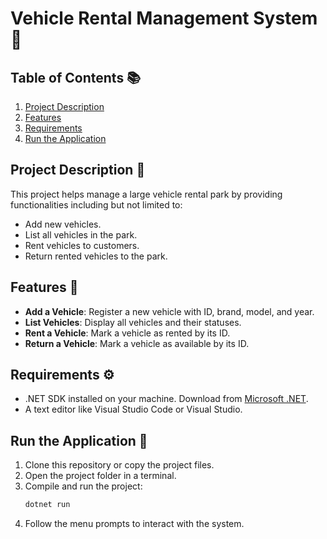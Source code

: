 # Vehicle Rental Management System 🚗

## Table of Contents 📚
1. [Project Description](#project-description)
2. [Features](#features)
3. [Requirements](#requirements)
4. [Run the Application](#run-the-application)

## Project Description 📝
This project helps manage a large vehicle rental park by providing functionalities including but not limited to:
- Add new vehicles.
- List all vehicles in the park.
- Rent vehicles to customers.
- Return rented vehicles to the park.

## Features 🌟
- **Add a Vehicle**: Register a new vehicle with ID, brand, model, and year.
- **List Vehicles**: Display all vehicles and their statuses.
- **Rent a Vehicle**: Mark a vehicle as rented by its ID.
- **Return a Vehicle**: Mark a vehicle as available by its ID.

## Requirements ⚙️
- .NET SDK installed on your machine. Download from [Microsoft .NET](https://dotnet.microsoft.com/).
- A text editor like Visual Studio Code or Visual Studio.

## Run the Application 🚀
1. Clone this repository or copy the project files.
2. Open the project folder in a terminal.
3. Compile and run the project:
    ```bash
    dotnet run
    ```
4. Follow the menu prompts to interact with the system.
